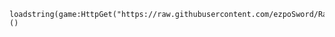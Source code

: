     loadstring(game:HttpGet("https://raw.githubusercontent.com/ezpoSword/Rayfield_Roblox/refs/heads/main/Executer.lua"))()
